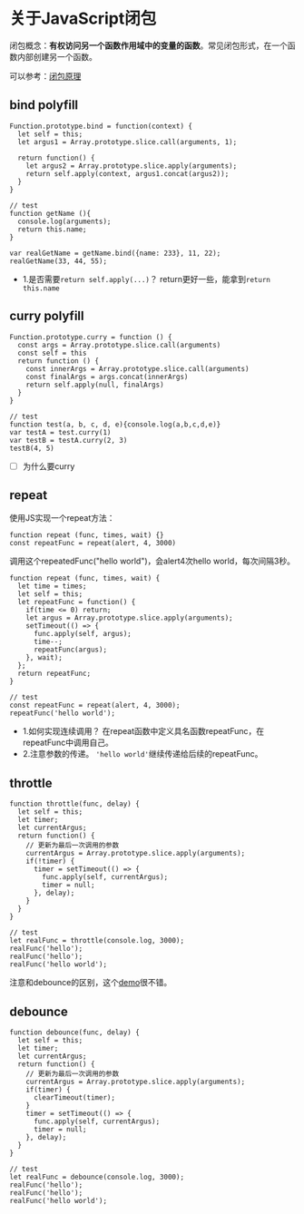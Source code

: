# 关于JavaScript闭包

闭包概念：**有权访问另一个函数作用域中的变量的函数**。常见闭包形式，在一个函数内部创建另一个函数。

可以参考：[闭包原理](./JavaScript内存、作用域链和垃圾收集机制.md#闭包)

## bind polyfill

    Function.prototype.bind = function(context) {
      let self = this;
      let argus1 = Array.prototype.slice.call(arguments, 1);

      return function() {
        let argus2 = Array.prototype.slice.apply(arguments);
        return self.apply(context, argus1.concat(argus2));
      }
    }
    
    // test
    function getName (){
      console.log(arguments);
      return this.name;
    }
    
    var realGetName = getName.bind({name: 233}, 11, 22);
    realGetName(33, 44, 55);


* 1.是否需要`return self.apply(...)`？
return更好一些，能拿到`return this.name`

## curry polyfill

    Function.prototype.curry = function () {
      const args = Array.prototype.slice.call(arguments)
      const self = this
      return function () {
        const innerArgs = Array.prototype.slice.call(arguments)
        const finalArgs = args.concat(innerArgs)
        return self.apply(null, finalArgs)
      }
    }

    // test
    function test(a, b, c, d, e){console.log(a,b,c,d,e)}
    var testA = test.curry(1)
    var testB = testA.curry(2, 3)
    testB(4, 5)

- [ ] 为什么要curry

## repeat

使用JS实现一个repeat方法：

    function repeat (func, times, wait) {}
    const repeatFunc = repeat(alert, 4, 3000)

调用这个repeatedFunc("hello world")，会alert4次hello world，每次间隔3秒。

    function repeat (func, times, wait) {
      let time = times;
      let self = this;
      let repeatFunc = function() {
        if(time <= 0) return;
        let argus = Array.prototype.slice.apply(arguments);
        setTimeout(() => {
          func.apply(self, argus);
          time--;
          repeatFunc(argus);
        }, wait);
      };
      return repeatFunc;
    }
    
    // test
    const repeatFunc = repeat(alert, 4, 3000);
    repeatFunc('hello world');
    
* 1.如何实现连续调用？
在repeat函数中定义具名函数repeatFunc，在repeatFunc中调用自己。
* 2.注意参数的传递。
`'hello world'`继续传递给后续的repeatFunc。

## throttle

    function throttle(func, delay) {
      let self = this;
      let timer;
      let currentArgus;
      return function() {
        // 更新为最后一次调用的参数
        currentArgus = Array.prototype.slice.apply(arguments);
        if(!timer) {
          timer = setTimeout(() => {
            func.apply(self, currentArgus);
            timer = null;
          }, delay);
        }
      }
    }

    // test
    let realFunc = throttle(console.log, 3000);
    realFunc('hello');
    realFunc('hello');
    realFunc('hello world');

注意和debounce的区别，这个[demo](https://codepen.io/llh911001/pen/XmGYKV?editors=1010)很不错。

## debounce

    function debounce(func, delay) {
      let self = this;
      let timer;
      let currentArgus;
      return function() {
        // 更新为最后一次调用的参数
        currentArgus = Array.prototype.slice.apply(arguments);
        if(timer) {
          clearTimeout(timer);
        }
        timer = setTimeout(() => {
          func.apply(self, currentArgus);
          timer = null;
        }, delay);
      }
    }
    
    // test
    let realFunc = debounce(console.log, 3000);
    realFunc('hello');
    realFunc('hello');
    realFunc('hello world');
    
